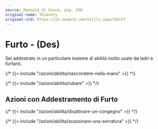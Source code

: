 ```yaml
---
source: Manuale di Gioco, pag. 248
original-name: Thievery
original-srd: https://2e.aonprd.com/Skills.aspx?ID=17
---
```


# Furto - (Des)

Sei addestrato in un particolare insieme di abilità molto usate da ladri e
furfanti.

{/* {{< include "/azioni/abilita/nascondere-nella-mano" >}} */}

{/* {{< include "/azioni/abilita/rubare" >}} */}

## Azioni con Addestramento di Furto

{/* {{< include "/azioni/abilita/disattivare-un-congegno" >}} */}

{/* {{< include "/azioni/abilita/scassinare-una-serratura" >}} */}
